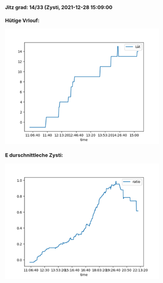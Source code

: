 ### Jitz grad: 14/33 (Zysti, 2021-12-28 15:09:00

### Hütige Vrlouf:
![Graph](Today.png)

### E durschnittleche Zysti:
![Graph](Zysti.png)